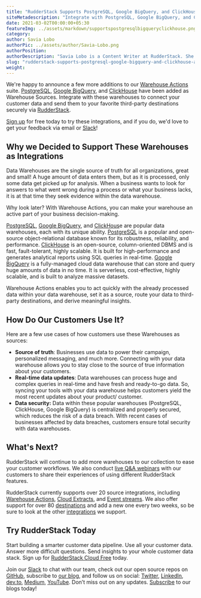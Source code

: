 ```yaml
---
title: "RudderStack Supports PostgreSQL, Google BigQuery, and ClickHouse as Warehouse Actions"
siteMetadescription: "Integrate with PostgreSQL, Google BigQuery, and ClickHouse warehouses to connect your customer data and send them to your favorite third-party destinations securely via RudderStack."
date: 2021-03-02T00:00:00+05:30
featureImg: ../assets/markdown/supportspostgresqlbigqueryclickhouse.png
category:
author: Savia Lobo
authorPic: ../assets/author/Savia-Lobo.png
authorPosition:
authorDescription: "Savia Lobo is a Content Writer at RudderStack. She is a techie at heart and loves to stay up to date with tech happenings across the globe. If she is not writing or reading, you will find her singing and composing songs."
slug: "rudderstack-supports-postgresql-google-bigquery-and-clickhouse-as-warehouse-actions"
weight: 
---
```

We're happy to announce a few more additions to our [Warehouse Actions](https://rudderstack.com/blog/rudderstack-warehouse-actions-unlocks-the-data-in-your-warehouse) suite. [PostgreSQL](https://docs.rudderstack.com/warehouse-actions/postgresql), [Google BigQuery](https://docs.rudderstack.com/warehouse-actions/google-bigquery), and [ClickHouse](https://docs.rudderstack.com/warehouse-actions/clickhouse) have been added as Warehouse Sources. Integrate with these warehouses to connect your customer data and send them to your favorite third-party destinations securely via [RudderStack](http://www.rudderstack.com/).

[Sign up](https://app.rudderstack.com/signup) for free today to try these integrations, and if you do, we'd love to get your feedback via email or [Slack](https://resources.rudderstack.com/join-rudderstack-slack)! 


## Why we Decided to Support These Warehouses as Integrations

Data Warehouses are the single source of truth for all organizations, great and small! A huge amount of data enters them, but as it is processed, only some data get picked up for analysis. When a business wants to look for answers to what went wrong during a process or what your business lacks, it is at that time they seek evidence within the data warehouse. 

Why look later? With Warehouse Actions, you can make your warehouse an active part of your business decision-making. 

[PostgreSQL](https://rudderstack.com/integration/postgresql-source/), [Google BigQuery](https://rudderstack.com/integration/google-bigquery-source/), and [ClickHous](https://rudderstack.com/integration/clickhouse-source/)e are popular data warehouses, each with its unique ability. [PostgreSQL](https://www.postgresql.org/) is a popular and open-source object-relational database known for its robustness, reliability, and performance. [ClickHouse](https://clickhouse.tech/) is an open-source, column-oriented DBMS and is fast, fault-tolerant, highly scalable. It is built for high-performance and generates analytical reports using SQL queries in real-time. [Google BigQuery](https://cloud.google.com/bigquery) is a fully-managed cloud data warehouse that can store and query huge amounts of data in no time. It is serverless, cost-effective, highly scalable, and is built to analyze massive datasets.

Warehouse Actions enables you to act quickly with the already processed data within your data warehouse, set it as a source, route your data to third-party destinations, and derive meaningful insights.  


## How Do Our Customers Use It? 


Here are a few use cases of how customers use these Warehouses as sources:



*   **Source of truth**: Businesses use data to power their campaign, personalized messaging, and much more. Connecting with your data warehouse allows you to stay close to the source of true information about your customers.
*   **Real-time data updates**: Data warehouses can process huge and complex queries in real-time and have fresh and ready-to-go data. So, syncing your tools with your data warehouse helps customers yield the most recent updates about your product/ customer.
*   **Data security:** Data within these popular warehouses (PostgreSQL, ClickHouse, Google BigQuery) is centralized and properly secured, which reduces the risk of a data breach. With recent cases of businesses affected by data breaches, customers ensure total security with data warehouses. 


## What's Next?

RudderStack will continue to add more warehouses to our collection to ease your customer workflows. We also conduct [live Q&A webinars](https://resources.rudderstack.com/rudderstack-webinar-registration) with our customers to share their experiences of using different RudderStack features. 

RudderStack currently supports over 20 source integrations, including [Warehouse Actions](https://docs.rudderstack.com/warehouse-actions), [Cloud Extracts](https://docs.rudderstack.com/cloud-extract-sources), and [Event streams](https://docs.rudderstack.com/rudderstack-event-streams). We also offer support for over 80 [destinations](https://docs.rudderstack.com/destinations) and add a new one every two weeks, so be sure to look at the other [integrations](https://rudderstack.com/integration/) we support. 

## Try RudderStack Today

Start building a smarter customer data pipeline. Use all your customer data. Answer more difficult questions. Send insights to your whole customer data stack. Sign up for [RudderStack Cloud Free](https://app.rudderlabs.com/signup?type=freetrial) today.

Join our [Slack](https://resources.rudderstack.com/join-rudderstack-slack) to chat with our team, check out our open source repos on [GitHub](https://github.com/rudderlabs), subscribe to [our blog](https://rudderstack.com/blog/), and follow us on social: [Twitter](https://twitter.com/RudderStack), [LinkedIn](https://www.linkedin.com/company/rudderlabs/), [dev.to](https://dev.to/rudderstack), [Medium](https://rudderstack.medium.com/), [YouTube](https://www.youtube.com/channel/UCgV-B77bV_-LOmKYHw8jvBw). Don’t miss out on any updates. [Subscribe](https://rudderstack.com/blog/) to our blogs today!
